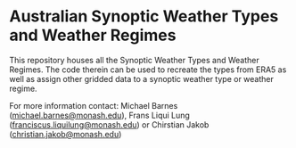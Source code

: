 # Australian Synoptic Weather Types and Weather Regimes

This repository houses all the Synoptic Weather Types and Weather Regimes. The code therein can be used to recreate the types from ERA5 as well as assign other gridded data to a synoptic weather type or weather regime.  

For more information contact:
Michael Barnes (michael.barnes@monash.edu), Frans Liqui Lung (franciscus.liquilung@monash.edu) or Chirstian Jakob (christian.jakob@monash.edu)
